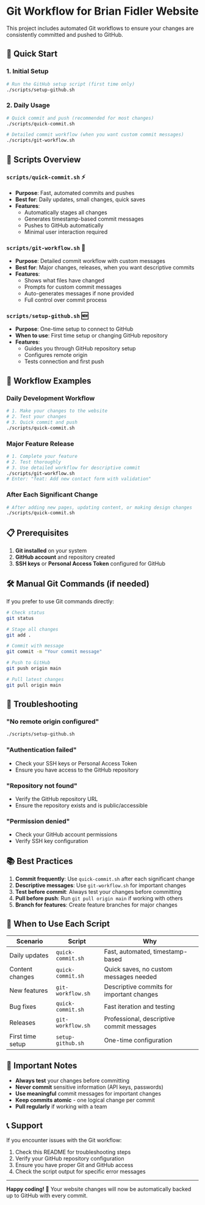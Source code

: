# Git Workflow for Brian Fidler Website

This project includes automated Git workflows to ensure your changes are consistently committed and pushed to GitHub.

## 🚀 Quick Start

### 1. Initial Setup
```bash
# Run the GitHub setup script (first time only)
./scripts/setup-github.sh
```

### 2. Daily Usage
```bash
# Quick commit and push (recommended for most changes)
./scripts/quick-commit.sh

# Detailed commit workflow (when you want custom commit messages)
./scripts/git-workflow.sh
```

## 📁 Scripts Overview

### `scripts/quick-commit.sh` ⚡
- **Purpose**: Fast, automated commits and pushes
- **Best for**: Daily updates, small changes, quick saves
- **Features**:
  - Automatically stages all changes
  - Generates timestamp-based commit messages
  - Pushes to GitHub automatically
  - Minimal user interaction required

### `scripts/git-workflow.sh` 🔧
- **Purpose**: Detailed commit workflow with custom messages
- **Best for**: Major changes, releases, when you want descriptive commits
- **Features**:
  - Shows what files have changed
  - Prompts for custom commit messages
  - Auto-generates messages if none provided
  - Full control over commit process

### `scripts/setup-github.sh` 🆕
- **Purpose**: One-time setup to connect to GitHub
- **When to use**: First time setup or changing GitHub repository
- **Features**:
  - Guides you through GitHub repository setup
  - Configures remote origin
  - Tests connection and first push

## 🔄 Workflow Examples

### Daily Development Workflow
```bash
# 1. Make your changes to the website
# 2. Test your changes
# 3. Quick commit and push
./scripts/quick-commit.sh
```

### Major Feature Release
```bash
# 1. Complete your feature
# 2. Test thoroughly
# 3. Use detailed workflow for descriptive commit
./scripts/git-workflow.sh
# Enter: "feat: Add new contact form with validation"
```

### After Each Significant Change
```bash
# After adding new pages, updating content, or making design changes
./scripts/quick-commit.sh
```

## 📋 Prerequisites

1. **Git installed** on your system
2. **GitHub account** and repository created
3. **SSH keys** or **Personal Access Token** configured for GitHub

## 🛠️ Manual Git Commands (if needed)

If you prefer to use Git commands directly:

```bash
# Check status
git status

# Stage all changes
git add .

# Commit with message
git commit -m "Your commit message"

# Push to GitHub
git push origin main

# Pull latest changes
git pull origin main
```

## 🔧 Troubleshooting

### "No remote origin configured"
```bash
./scripts/setup-github.sh
```

### "Authentication failed"
- Check your SSH keys or Personal Access Token
- Ensure you have access to the GitHub repository

### "Repository not found"
- Verify the GitHub repository URL
- Ensure the repository exists and is public/accessible

### "Permission denied"
- Check your GitHub account permissions
- Verify SSH key configuration

## 📚 Best Practices

1. **Commit frequently**: Use `quick-commit.sh` after each significant change
2. **Descriptive messages**: Use `git-workflow.sh` for important changes
3. **Test before commit**: Always test your changes before committing
4. **Pull before push**: Run `git pull origin main` if working with others
5. **Branch for features**: Create feature branches for major changes

## 🎯 When to Use Each Script

| Scenario | Script | Why |
|----------|--------|-----|
| Daily updates | `quick-commit.sh` | Fast, automated, timestamp-based |
| Content changes | `quick-commit.sh` | Quick saves, no custom messages needed |
| New features | `git-workflow.sh` | Descriptive commits for important changes |
| Bug fixes | `quick-commit.sh` | Fast iteration and testing |
| Releases | `git-workflow.sh` | Professional, descriptive commit messages |
| First time setup | `setup-github.sh` | One-time configuration |

## 🚨 Important Notes

- **Always test** your changes before committing
- **Never commit** sensitive information (API keys, passwords)
- **Use meaningful** commit messages for important changes
- **Keep commits atomic** - one logical change per commit
- **Pull regularly** if working with a team

## 📞 Support

If you encounter issues with the Git workflow:

1. Check this README for troubleshooting steps
2. Verify your GitHub repository configuration
3. Ensure you have proper Git and GitHub access
4. Check the script output for specific error messages

---

**Happy coding! 🎉** Your website changes will now be automatically backed up to GitHub with every commit.
